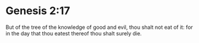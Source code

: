 # Genesis 2:17

But of the tree of the knowledge of good and evil, thou shalt not eat of it: for in the day that thou eatest thereof thou shalt surely die.